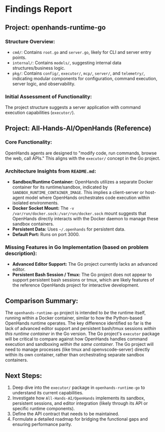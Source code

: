 
# Findings Report

## Project: openhands-runtime-go

### Structure Overview:
*   `cmd/`: Contains `root.go` and `server.go`, likely for CLI and server entry points.
*   `internal/`: Contains `models/`, suggesting internal data structures/business logic.
*   `pkg/`: Contains `config/`, `executor/`, `mcp/`, `server/`, and `telemetry/`, indicating modular components for configuration, command execution, server logic, and observability.

### Initial Assessment of Functionality:
The project structure suggests a server application with command execution capabilities (`executor/`).

## Project: All-Hands-AI/OpenHands (Reference)

### Core Functionality:
OpenHands agents are designed to "modify code, run commands, browse the web, call APIs." This aligns with the `executor/` concept in the Go project.

### Architecture Insights from `README.md`:
*   **Sandbox/Runtime Container:** OpenHands utilizes a separate Docker container for its runtime/sandbox, indicated by `SANDBOX_RUNTIME_CONTAINER_IMAGE`. This implies a client-server or host-agent model where OpenHands orchestrates code execution within isolated environments.
*   **Docker Socket Mount:** The `-v /var/run/docker.sock:/var/run/docker.sock` mount suggests that OpenHands directly interacts with the Docker daemon to manage these sandbox containers.
*   **Persistent Data:** Uses `~/.openhands` for persistent data.
*   **Default Port:** Runs on port 3000.

### Missing Features in Go Implementation (based on problem description):
*   **Advanced Editor Support:** The Go project currently lacks an advanced editor.
*   **Persistent Bash Session / Tmux:** The Go project does not appear to support persistent bash sessions or tmux, which are likely features of the reference OpenHands project for interactive development.

## Comparison Summary:

The `openhands-runtime-go` project is intended to *be* the runtime itself, running within a Docker container, similar to how the Python-based OpenHands runtime operates. The key difference identified so far is the lack of advanced editor support and persistent bash/tmux sessions *within this runtime container* in the Go version. The Go project's `executor` package will be critical to compare against how OpenHands handles command execution and sandboxing *within the same container*. The Go project will need to manage processes (like tmux and openvscode-server) directly within its own container, rather than orchestrating separate sandbox containers.

## Next Steps:
1.  Deep dive into the `executor/` package in `openhands-runtime-go` to understand its current capabilities.
2.  Investigate how `All-Hands-AI/OpenHands` implements its sandbox, persistent sessions, and editor integration (likely through its API or specific runtime components).
3.  Define the API contract that needs to be maintained.
4.  Formulate a detailed roadmap for bridging the functional gaps and ensuring performance parity.
